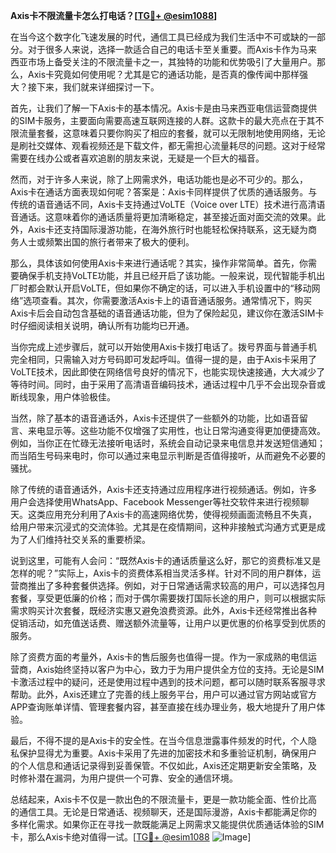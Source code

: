 **Axis卡不限流量卡怎么打电话？[[TG💪+ @esim1088](https://t.me/s/esim1088)]**

在当今这个数字化飞速发展的时代，通信工具已经成为我们生活中不可或缺的一部分。对于很多人来说，选择一款适合自己的电话卡至关重要。而Axis卡作为马来西亚市场上备受关注的不限流量卡之一，其独特的功能和优势吸引了大量用户。那么，Axis卡究竟如何使用呢？尤其是它的通话功能，是否真的像传闻中那样强大？接下来，我们就来详细探讨一下。

首先，让我们了解一下Axis卡的基本情况。Axis卡是由马来西亚电信运营商提供的SIM卡服务，主要面向需要高速互联网连接的人群。这款卡的最大亮点在于其不限流量套餐，这意味着只要你购买了相应的套餐，就可以无限制地使用网络，无论是刷社交媒体、观看视频还是下载文件，都无需担心流量耗尽的问题。这对于经常需要在线办公或者喜欢追剧的朋友来说，无疑是一个巨大的福音。

然而，对于许多人来说，除了上网需求外，电话功能也是必不可少的。那么，Axis卡在通话方面表现如何呢？答案是：Axis卡同样提供了优质的通话服务。与传统的语音通话不同，Axis卡支持通过VoLTE（Voice over LTE）技术进行高清语音通话。这意味着你的通话质量将更加清晰稳定，甚至接近面对面交流的效果。此外，Axis卡还支持国际漫游功能，在海外旅行时也能轻松保持联系，这无疑为商务人士或频繁出国的旅行者带来了极大的便利。

那么，具体该如何使用Axis卡来进行通话呢？其实，操作非常简单。首先，你需要确保手机支持VoLTE功能，并且已经开启了该功能。一般来说，现代智能手机出厂时都会默认开启VoLTE，但如果你不确定的话，可以进入手机设置中的“移动网络”选项查看。其次，你需要激活Axis卡上的语音通话服务。通常情况下，购买Axis卡后会自动包含基础的语音通话功能，但为了保险起见，建议你在激活SIM卡时仔细阅读相关说明，确认所有功能均已开通。

当你完成上述步骤后，就可以开始使用Axis卡拨打电话了。拨号界面与普通手机完全相同，只需输入对方号码即可发起呼叫。值得一提的是，由于Axis卡采用了VoLTE技术，因此即使在网络信号良好的情况下，也能实现快速接通，大大减少了等待时间。同时，由于采用了高清语音编码技术，通话过程中几乎不会出现杂音或断线现象，用户体验极佳。

当然，除了基本的语音通话外，Axis卡还提供了一些额外的功能，比如语音留言、来电显示等。这些功能不仅增强了实用性，也让日常沟通变得更加便捷高效。例如，当你正在忙碌无法接听电话时，系统会自动记录来电信息并发送短信通知；而当陌生号码来电时，你可以通过来电显示判断是否值得接听，从而避免不必要的骚扰。

除了传统的语音通话外，Axis卡还支持通过应用程序进行视频通话。例如，许多用户会选择使用WhatsApp、Facebook Messenger等社交软件来进行视频聊天。这类应用充分利用了Axis卡的高速网络优势，使得视频画面流畅且不失真，给用户带来沉浸式的交流体验。尤其是在疫情期间，这种非接触式沟通方式更是成为了人们维持社交关系的重要桥梁。

说到这里，可能有人会问：“既然Axis卡的通话质量这么好，那它的资费标准又是怎样的呢？”实际上，Axis卡的资费体系相当灵活多样。针对不同的用户群体，运营商推出了多种套餐供选择。例如，对于日常通话需求较高的用户，可以选择包月套餐，享受更低廉的价格；而对于偶尔需要拨打国际长途的用户，则可以根据实际需求购买计次套餐，既经济实惠又避免浪费资源。此外，Axis卡还经常推出各种促销活动，如充值送话费、赠送额外流量等，让用户以更优惠的价格享受到优质的服务。

除了资费方面的考量外，Axis卡的售后服务也值得一提。作为一家成熟的电信运营商，Axis始终坚持以客户为中心，致力于为用户提供全方位的支持。无论是SIM卡激活过程中的疑问，还是使用过程中遇到的技术问题，都可以随时联系客服寻求帮助。此外，Axis还建立了完善的线上服务平台，用户可以通过官方网站或官方APP查询账单详情、管理套餐内容，甚至直接在线办理业务，极大地提升了用户体验。

最后，不得不提的是Axis卡的安全性。在当今信息泄露事件频发的时代，个人隐私保护显得尤为重要。Axis卡采用了先进的加密技术和多重验证机制，确保用户的个人信息和通话记录得到妥善保管。不仅如此，Axis还定期更新安全策略，及时修补潜在漏洞，为用户提供一个可靠、安全的通信环境。

总结起来，Axis卡不仅是一款出色的不限流量卡，更是一款功能全面、性价比高的通信工具。无论是日常通话、视频聊天，还是国际漫游，Axis卡都能满足你的多样化需求。如果你正在寻找一款既能满足上网需求又能提供优质通话体验的SIM卡，那么Axis卡绝对值得一试。[[TG💪+ @esim1088](https://t.me/s/esim1088) ![Image](https://i.postimg.cc/4NQfJmqS/Snipaste-2025-05-13-00-14-12.png)]